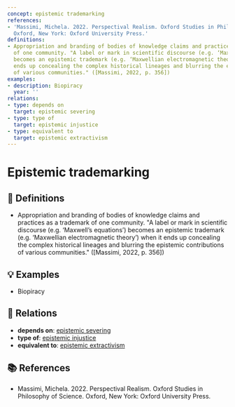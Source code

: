 ```yaml
---
concept: epistemic trademarking
references:
- 'Massimi, Michela. 2022. Perspectival Realism. Oxford Studies in Philosophy of Science.
  Oxford, New York: Oxford University Press.'
definitions:
- Appropriation and branding of bodies of knowledge claims and practices as a trademark
  of one community. "A label or mark in scientific discourse (e.g. ‘Maxwell’s equations’)
  becomes an epistemic trademark (e.g. ‘Maxwellian electromagnetic theory’) when it
  ends up concealing the complex historical lineages and blurring the epistemic contributions
  of various communities." ([Massimi, 2022, p. 356])
examples:
- description: Biopiracy
  year: ''
relations:
- type: depends on
  target: epistemic severing
- type: type of
  target: epistemic injustice
- type: equivalent to
  target: epistemic extractivism
---
```


# Epistemic trademarking

## 📖 Definitions

- Appropriation and branding of bodies of knowledge claims and practices as a trademark of one community. "A label or mark in scientific discourse (e.g. ‘Maxwell’s equations’) becomes an epistemic trademark (e.g. ‘Maxwellian electromagnetic theory’) when it ends up concealing the complex historical lineages and blurring the epistemic contributions of various communities." ([Massimi, 2022, p. 356])

## 💡 Examples

- Biopiracy

## 🔗 Relations

- **depends on**: [epistemic severing](./epistemic-severing.md)
- **type of**: [epistemic injustice](./epistemic-injustice.md)
- **equivalent to**: [epistemic extractivism](./epistemic-extractivism.md)

## 📚 References

- Massimi, Michela. 2022. Perspectival Realism. Oxford Studies in Philosophy of Science. Oxford, New York: Oxford University Press.
